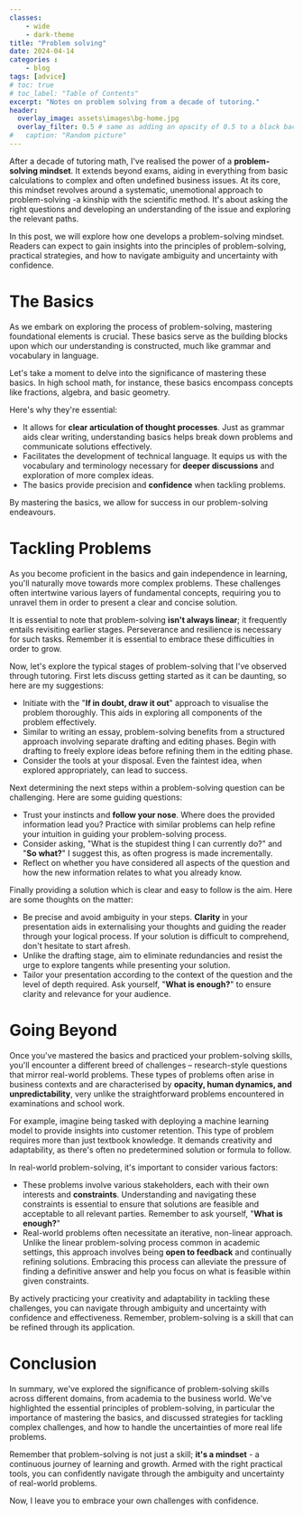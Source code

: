 ```yaml
---
classes: 
    - wide
    - dark-theme
title: "Problem solving"
date: 2024-04-14
categories :
    - blog
tags: [advice]
# toc: true
# toc_label: "Table of Contents"
excerpt: "Notes on problem solving from a decade of tutoring."
header:
  overlay_image: assets\images\bg-home.jpg
  overlay_filter: 0.5 # same as adding an opacity of 0.5 to a black background
#   caption: "Random picture"
---
```


After a decade of tutoring math, I've realised the power of a **problem-solving mindset**. It extends beyond exams, aiding in everything from basic calculations to complex and often undefined business issues. At its core, this mindset revolves around a systematic, unemotional approach to problem-solving -a kinship with the scientific method. It's about asking the right questions and developing an understanding of the issue and exploring the relevant paths.

In this post, we will explore how one develops a problem-solving mindset. Readers can expect to gain insights into the principles of problem-solving, practical strategies, and how to navigate ambiguity and uncertainty with confidence. 

# The Basics

As we embark on exploring the process of problem-solving, mastering foundational elements is crucial. These basics serve as the building blocks upon which our understanding is constructed, much like grammar and vocabulary in language.

Let's take a moment to delve into the significance of mastering these basics. In high school math, for instance, these basics encompass concepts like fractions, algebra, and basic geometry.

Here's why they're essential:

- It allows for **clear articulation of thought processes**. Just as grammar aids clear writing, understanding basics helps break down problems and communicate solutions effectively.
- Facilitates the development of technical language. It equips us with the vocabulary and terminology necessary for **deeper discussions** and exploration of more complex ideas.
- The basics provide precision and **confidence** when tackling problems.

By mastering the basics, we allow for success in our problem-solving endeavours.

# Tackling Problems

As you become proficient in the basics and gain independence in learning, you'll naturally move towards more complex problems. These challenges often intertwine various layers of fundamental concepts,  requiring you to unravel them in order to present a clear and concise solution.

It is essential to note that problem-solving **isn't always linear**; it frequently entails revisiting earlier stages. Perseverance and resilience is necessary for such tasks. Remember it is essential to embrace these difficulties in order to grow.

Now, let's explore the typical stages of problem-solving that I've observed through tutoring. First lets discuss getting started as it can be daunting, so here are my suggestions:

- Initiate with the "**If in doubt, draw it out**" approach to visualise the problem thoroughly. This aids in exploring all components of the problem effectively.
- Similar to writing an essay, problem-solving benefits from a structured approach involving separate drafting and editing phases. Begin with drafting to freely explore ideas before refining them in the editing phase.
- Consider the tools at your disposal. Even the faintest idea, when explored appropriately, can lead to success.

Next determining the next steps within a problem-solving question can be challenging. Here are some guiding questions:

- Trust your instincts and **follow your nose**. Where does the provided information lead you? Practice with similar problems can help refine your intuition in guiding your problem-solving process.
- Consider asking, "What is the stupidest thing I can currently do?" and "**So what?**" I suggest this, as often progress is  made incrementally.
- Reflect on whether you have considered all aspects of the question and how the new information relates to what you already know.

Finally providing a solution which is clear and easy to follow is the aim. Here are some thoughts on the matter:

- Be precise and avoid ambiguity in your steps. **Clarity** in your presentation aids in externalising your thoughts and guiding the reader through your logical process. If your solution is difficult to comprehend, don't hesitate to start afresh.
- Unlike the drafting stage, aim to eliminate redundancies and resist the urge to explore tangents while presenting your solution.
- Tailor your presentation according to the context of the question and the level of depth required. Ask yourself, "**What is enough?**" to ensure clarity and relevance for your audience.

# Going Beyond

Once you've mastered the basics and practiced your problem-solving skills, you'll encounter a different breed of challenges – research-style questions that mirror real-world problems. These types of problems often arise in business contexts and are characterised by **opacity, human dynamics, and unpredictability**, very unlike the straightforward problems encountered in examinations and school work.

For example, imagine being tasked with deploying a machine learning model to provide insights into customer retention. This type of problem requires more than just textbook knowledge. It demands creativity and adaptability, as there's often no predetermined solution or formula to follow.

In real-world problem-solving, it's important to consider various factors:

- These problems involve various stakeholders, each with their own interests and **constraints**. Understanding and navigating these constraints is essential to ensure that solutions are feasible and acceptable to all relevant parties. Remember to ask yourself, "**What is enough?**"
- Real-world problems often necessitate an iterative, non-linear approach. Unlike the linear problem-solving process common in academic settings, this approach involves being **open to feedback** and continually refining solutions. Embracing this process can alleviate the pressure of finding a definitive answer and help you focus on what is feasible within given constraints.

By actively practicing your creativity and adaptability in tackling these challenges, you can navigate through ambiguity and uncertainty with confidence and effectiveness. Remember, problem-solving is a skill that can be refined through its application.

# Conclusion

In summary, we've explored the significance of problem-solving skills across different domains, from academia to the business world. We've highlighted the essential principles of problem-solving, in particular the importance of mastering the basics, and discussed strategies for tackling complex challenges, and how to handle the uncertainties of more real life problems.

Remember that problem-solving is not just a skill; **it's a mindset** - a continuous journey of learning and growth. Armed with the right practical tools, you can confidently navigate through the ambiguity and uncertainty of real-world problems.

Now, I leave you to embrace your own challenges with confidence.